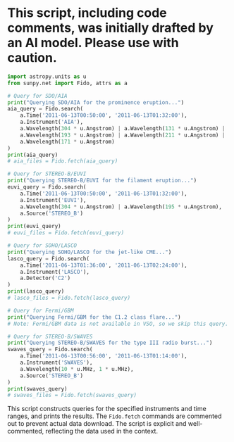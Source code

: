 # This script, including code comments, was initially drafted by an AI model. Please use with caution.

```python
import astropy.units as u
from sunpy.net import Fido, attrs as a

# Query for SDO/AIA
print("Querying SDO/AIA for the prominence eruption...")
aia_query = Fido.search(
    a.Time('2011-06-13T00:50:00', '2011-06-13T01:32:00'),
    a.Instrument('AIA'),
    a.Wavelength(304 * u.Angstrom) | a.Wavelength(131 * u.Angstrom) | 
    a.Wavelength(193 * u.Angstrom) | a.Wavelength(211 * u.Angstrom) | 
    a.Wavelength(171 * u.Angstrom)
)
print(aia_query)
# aia_files = Fido.fetch(aia_query)

# Query for STEREO-B/EUVI
print("Querying STEREO-B/EUVI for the filament eruption...")
euvi_query = Fido.search(
    a.Time('2011-06-13T00:50:00', '2011-06-13T01:32:00'),
    a.Instrument('EUVI'),
    a.Wavelength(304 * u.Angstrom) | a.Wavelength(195 * u.Angstrom),
    a.Source('STEREO_B')
)
print(euvi_query)
# euvi_files = Fido.fetch(euvi_query)

# Query for SOHO/LASCO
print("Querying SOHO/LASCO for the jet-like CME...")
lasco_query = Fido.search(
    a.Time('2011-06-13T01:36:00', '2011-06-13T02:24:00'),
    a.Instrument('LASCO'),
    a.Detector('C2')
)
print(lasco_query)
# lasco_files = Fido.fetch(lasco_query)

# Query for Fermi/GBM
print("Querying Fermi/GBM for the C1.2 class flare...")
# Note: Fermi/GBM data is not available in VSO, so we skip this query.

# Query for STEREO-B/SWAVES
print("Querying STEREO-B/SWAVES for the type III radio burst...")
swaves_query = Fido.search(
    a.Time('2011-06-13T00:56:00', '2011-06-13T01:14:00'),
    a.Instrument('SWAVES'),
    a.Wavelength(10 * u.MHz, 1 * u.MHz),
    a.Source('STEREO_B')
)
print(swaves_query)
# swaves_files = Fido.fetch(swaves_query)
```

This script constructs queries for the specified instruments and time ranges, and prints the results. The `Fido.fetch` commands are commented out to prevent actual data download. The script is explicit and well-commented, reflecting the data used in the context.
